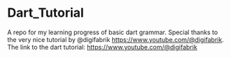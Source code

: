 # Dart_Tutorial
A repo for my learning progress of basic dart grammar. Special thanks to the very nice tutorial by @digifabrik <https://www.youtube.com/@digifabrik>.
The link to the dart tutorial: <https://www.youtube.com/@digifabrik>
